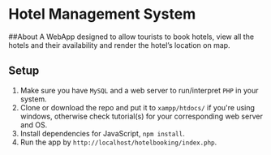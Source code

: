 # Hotel Management System

##About
A WebApp designed to allow tourists to book hotels, view all the hotels and their availability and render the hotel’s location on map.

## Setup
1. Make sure you have `MySQL` and a web server to run/interpret `PHP` in your system.
2. Clone or download the repo and put it to `xampp/htdocs/` if you're using windows, otherwise check tutorial(s) for your corresponding web server and OS. 
3. Install dependencies for JavaScript, `npm install`.
5. Run the app by `http://localhost/hotelbooking/index.php`.


 
